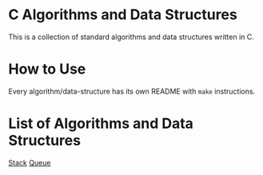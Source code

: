 # C Algorithms and Data Structures

This is a collection of standard algorithms and data structures written in C.

# How to Use

Every algorithm/data-structure has its own README with `make` instructions.

# List of Algorithms and Data Structures

[Stack](data-structures/stack)
[Queue](data-structures/queue)
